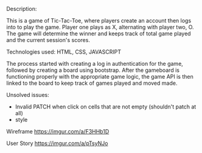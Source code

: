 Description:

This is a game of Tic-Tac-Toe, where players create an account then logs into to play the game.  Player one plays as X, alternating with player two, O.  The game will determine the winner and keeps track of total game played and the current session's scores.

Technologies used:
HTML, CSS, JAVASCRIPT

The process started with creating a log in authentication for the game, followed by creating a board using bootstrap.  After the gameboard is functioning properly with the appropriate game logic, the game API is then linked to the board to keep track of games played and moved made.

Unsolved issues:
- Invalid PATCH when click on cells that are not empty (shouldn't patch at all)
- style

Wireframe
https://imgur.com/a/F3HHb1D

User Story
https://imgur.com/a/pTsyNJo
